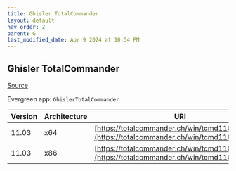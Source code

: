 ```yaml
---
title: Ghisler TotalCommander
layout: default
nav_order: 2
parent: G
last_modified_date: Apr 9 2024 at 10:54 PM
---
```


## Ghisler TotalCommander

[Source](https://www.ghisler.com/)

Evergreen app: `GhislerTotalCommander`

| Version | Architecture | URI                                                                                            |
| ------- | ------------ | ---------------------------------------------------------------------------------------------- |
| 11.03   | x64          | [https://totalcommander.ch/win/tcmd1103x64.exe](https://totalcommander.ch/win/tcmd1103x64.exe) |
| 11.03   | x86          | [https://totalcommander.ch/win/tcmd1103x32.exe](https://totalcommander.ch/win/tcmd1103x32.exe) |
